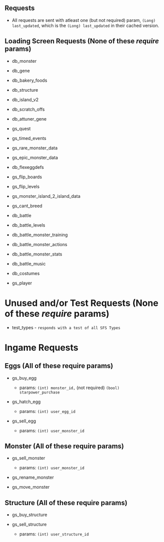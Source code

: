 Requests
-

* All requests are sent with atleast one (but not required) param, `(Long) last_updated`, which is the `(Long) last_updated` in their cached version.

## Loading Screen Requests (None of these *require* params)

* db_monster

* db_gene

* db_bakery_foods

* db_structure

* db_island_v2

* db_scratch_offs

* db_attuner_gene

* gs_quest

* gs_timed_events

* gs_rare_monster_data

* gs_epic_monster_data

* db_flexeggdefs

* gs_flip_boards

* gs_flip_levels

* gs_monster_island_2_island_data

* gs_cant_breed

* db_battle

* db_battle_levels

* db_battle_monster_training

* db_battle_monster_actions

* db_battle_monster_stats

* db_battle_music

* db_costumes

* gs_player


# Unused and/or Test Requests (None of these *require* params)

* test_types - `responds with a test of all SFS Types`

# Ingame Requests

## Eggs (All of these require params)

* gs_buy_egg

  * params: `(int) monster_id,` (not required) `(bool) starpower_purchase`

* gs_hatch_egg

  * params: `(int) user_egg_id`

* gs_sell_egg

  * params: `(int) user_monster_id`

## Monster (All of these require params)

* gs_sell_monster

  * params: `(int) user_monster_id`

* gs_rename_monster

* gs_move_monster

## Structure (All of these require params) 

* gs_buy_structure

* gs_sell_structure
 
  * params: `(int) user_structure_id`
